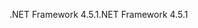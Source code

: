<span data-ttu-id="50db2-101">.NET Framework 4.5.1</span><span class="sxs-lookup"><span data-stu-id="50db2-101">.NET Framework 4.5.1</span></span>